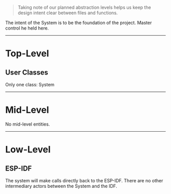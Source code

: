 > Taking note of our planned abstraction levels helps us keep the design intent clear between files and functions.

The intent of the System is to be the foundation of the project.  Master control he held here.

---
# Top-Level

## User Classes
Only one class: System

---
# Mid-Level

No mid-level entities.


---
# Low-Level

## ESP-IDF
The system will make calls directly back to the ESP-IDF.  There are no other intermediary actors between the System and the IDF.